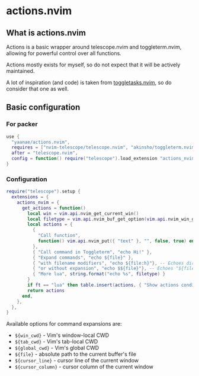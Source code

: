 # actions.nvim

## What is actions.nvim
Actions is a basic wrapper around telescope.nvim and toggleterm.nvim,
allowing for powerful control over all functions.

Actions mostly exists for myself, so do not expect
that it will be actively maintained.

A lot of inspiration (and code) is taken from
[toggletasks.nvim](https://github.com/jedrzejboczar/toggletasks.nvim),
so do consider that one as well.

## Basic configuration
### For packer
```lua
use {
  "yaanae/actions.nvim",
  requires = ["nvim-telescope/telescope.nvim", "akinsho/toggleterm.nvim"]
  after = "telescope.nvim",
  config = function() require("telescope").load_extension "actions_nvim" end,
}
```

### Configuration
```lua
require("telescope").setup {
  extensions = {
    actions_nvim = {
      get_actions = function()
        local win = vim.api.nvim_get_current_win()
        local filetype = vim.api.nvim_buf_get_option(vim.api.nvim_win_get_buf(win), "filetype")
        local actions = {
          {
            "Call function",
            function() vim.api.nvim_put({ "text" }, "", false, true) end,
          },
          { "Call command in Toggleterm", "echo Hi!" },
          { "Expand commands", "echo ${file}" },
          { "with filename modifiers", "echo ${file:h}"}, -- Echoes directory
          { "or without expansion", "echo $${file}"}, -- Echoes "${file}"
          { "More lua", string.format("echo %s", filetype) }
        }
        if ft == "lua" then table.insert(actions, { "Show actions conditionally", "echo filetype==lua" }) end
        return actions
      end,
    },
  },
}
```

Available options for command expansions are:

* `${win_cwd}` - Vim's window-local CWD
* `${tab_cwd}` - Vim's tab-local CWD
* `${global_cwd}` - Vim's global CWD
* `${file}` - absolute path to the current buffer's file
* `${cursor_line}` - cursor line of the current window
* `${cursor_column}` - cursor column of the current window


